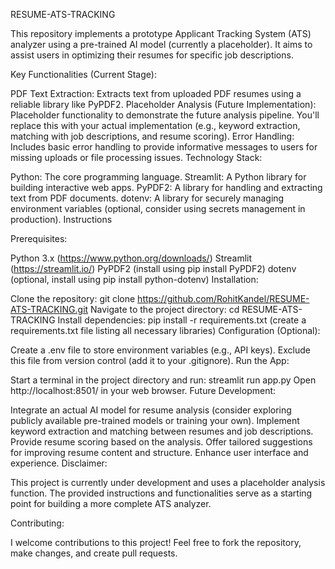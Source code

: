 RESUME-ATS-TRACKING

This repository implements a prototype Applicant Tracking System (ATS) analyzer using a pre-trained AI model (currently a placeholder). It aims to assist users in optimizing their resumes for specific job descriptions.

Key Functionalities (Current Stage):

PDF Text Extraction: Extracts text from uploaded PDF resumes using a reliable library like PyPDF2.
Placeholder Analysis (Future Implementation): Placeholder functionality to demonstrate the future analysis pipeline. You'll replace this with your actual implementation (e.g., keyword extraction, matching with job descriptions, and resume scoring).
Error Handling: Includes basic error handling to provide informative messages to users for missing uploads or file processing issues.
Technology Stack:

Python: The core programming language.
Streamlit: A Python library for building interactive web apps.
PyPDF2: A library for handling and extracting text from PDF documents.
dotenv: A library for securely managing environment variables (optional, consider using secrets management in production).
Instructions

Prerequisites:

Python 3.x (https://www.python.org/downloads/)
Streamlit (https://streamlit.io/)
PyPDF2 (install using pip install PyPDF2)
dotenv (optional, install using pip install python-dotenv)
Installation:

Clone the repository: git clone https://github.com/RohitKandel/RESUME-ATS-TRACKING.git
Navigate to the project directory: cd RESUME-ATS-TRACKING
Install dependencies: pip install -r requirements.txt (create a requirements.txt file listing all necessary libraries)
Configuration (Optional):

Create a .env file to store environment variables (e.g., API keys). Exclude this file from version control (add it to your .gitignore).
Run the App:

Start a terminal in the project directory and run: streamlit run app.py
Open http://localhost:8501/ in your web browser.
Future Development:

Integrate an actual AI model for resume analysis (consider exploring publicly available pre-trained models or training your own).
Implement keyword extraction and matching between resumes and job descriptions.
Provide resume scoring based on the analysis.
Offer tailored suggestions for improving resume content and structure.
Enhance user interface and experience.
Disclaimer:

This project is currently under development and uses a placeholder analysis function. The provided instructions and functionalities serve as a starting point for building a more complete ATS analyzer.

Contributing:

I  welcome contributions to this project! Feel free to fork the repository, make changes, and create pull requests.
